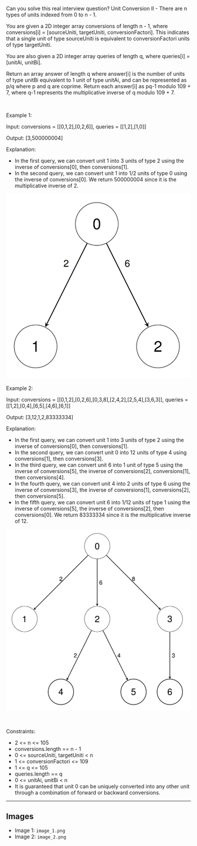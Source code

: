 Can you solve this real interview question? Unit Conversion II - There are n types of units indexed from 0 to n - 1.

You are given a 2D integer array conversions of length n - 1, where conversions[i] = [sourceUniti, targetUniti, conversionFactori]. This indicates that a single unit of type sourceUniti is equivalent to conversionFactori units of type targetUniti.

You are also given a 2D integer array queries of length q, where queries[i] = [unitAi, unitBi].

Return an array answer of length q where answer[i] is the number of units of type unitBi equivalent to 1 unit of type unitAi, and can be represented as p/q where p and q are coprime. Return each answer[i] as pq-1 modulo 109 + 7, where q-1 represents the multiplicative inverse of q modulo 109 + 7.

 

Example 1:

Input: conversions = [[0,1,2],[0,2,6]], queries = [[1,2],[1,0]]

Output: [3,500000004]

Explanation:

 * In the first query, we can convert unit 1 into 3 units of type 2 using the inverse of conversions[0], then conversions[1].
 * In the second query, we can convert unit 1 into 1/2 units of type 0 using the inverse of conversions[0]. We return 500000004 since it is the multiplicative inverse of 2.

![Example 1](./image_1.png)

Example 2:

Input: conversions = [[0,1,2],[0,2,6],[0,3,8],[2,4,2],[2,5,4],[3,6,3]], queries = [[1,2],[0,4],[6,5],[4,6],[6,1]]

Output: [3,12,1,2,83333334]

Explanation:

 * In the first query, we can convert unit 1 into 3 units of type 2 using the inverse of conversions[0], then conversions[1].
 * In the second query, we can convert unit 0 into 12 units of type 4 using conversions[1], then conversions[3].
 * In the third query, we can convert unit 6 into 1 unit of type 5 using the inverse of conversions[5], the inverse of conversions[2], conversions[1], then conversions[4].
 * In the fourth query, we can convert unit 4 into 2 units of type 6 using the inverse of conversions[3], the inverse of conversions[1], conversions[2], then conversions[5].
 * In the fifth query, we can convert unit 6 into 1/12 units of type 1 using the inverse of conversions[5], the inverse of conversions[2], then conversions[0]. We return 83333334 since it is the multiplicative inverse of 12.

![Example 2](./image_2.png)

 

Constraints:

 * 2 <= n <= 105
 * conversions.length == n - 1
 * 0 <= sourceUniti, targetUniti < n
 * 1 <= conversionFactori <= 109
 * 1 <= q <= 105
 * queries.length == q
 * 0 <= unitAi, unitBi < n
 * It is guaranteed that unit 0 can be uniquely converted into any other unit through a combination of forward or backward conversions.

---

## Images

- Image 1: `image_1.png`
- Image 2: `image_2.png`
